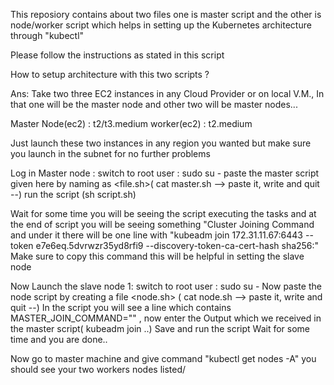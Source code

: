 This reposiory contains about two files one is master script and the other is node/worker script which helps in setting up the Kubernetes architecture through "kubectl"

Please follow the instructions as stated in this script 

How to setup architecture with this two scripts ?

Ans: Take two three EC2 instances in any Cloud Provider or on local V.M., In that one will be the master node and other two will be master nodes...

Master Node(ec2) : t2/t3.medium
worker(ec2) : t2.medium

Just launch these two instances in any region you wanted but make sure you launch in the subnet for no further problems

Log in Master node :
 switch to root user : sudo su -
 paste the master script given here by naming as <file.sh>( cat master.sh --> paste it, write and quit --)
 run the script (sh script.sh)

 Wait for some time you will be seeing the script executing the tasks and at the end of script you will be seeing
 something "Cluster Joining Command and under it there will be one line with "kubeadm join 172.31.11.67:6443 --token e7e6eq.5dvrwzr35yd8rfi9 --discovery-token-ca-cert-hash sha256:" 
Make sure to copy this command this will be helpful in setting the slave node

Now Launch the slave node 1:
  switch to root user : sudo su -
  Now paste the node script by creating a file <node.sh> ( cat node.sh --> paste it, write and quit --)
  In the script you will see a line which contains MASTER_JOIN_COMMAND="" , now enter the Output which we received in the master script( kubeadm join ..)
  Save and run the script 
  Wait for some time and you are done..

Now go to master machine and give command "kubectl get nodes -A" you should see your two workers nodes listed/

